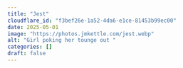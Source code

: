```yaml
---
title: "Jest"
cloudflare_id: "f3bef26e-1a52-4da6-e1ce-81453b99ec00"
date: 2025-05-01
image: "https://photos.jmkettle.com/jest.webp"
alt: "Girl poking her tounge out "
categories: []
draft: false
---
```

